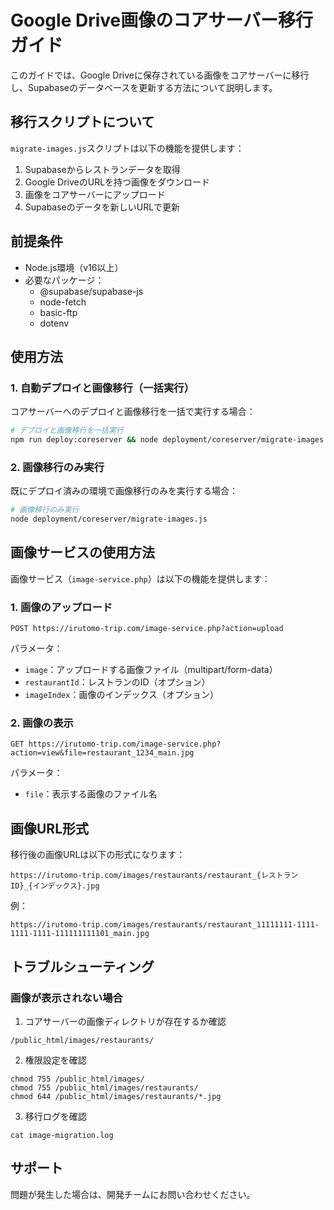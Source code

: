 # Google Drive画像のコアサーバー移行ガイド

このガイドでは、Google Driveに保存されている画像をコアサーバーに移行し、Supabaseのデータベースを更新する方法について説明します。

## 移行スクリプトについて

`migrate-images.js`スクリプトは以下の機能を提供します：

1. Supabaseからレストランデータを取得
2. Google DriveのURLを持つ画像をダウンロード
3. 画像をコアサーバーにアップロード
4. Supabaseのデータを新しいURLで更新

## 前提条件

- Node.js環境（v16以上）
- 必要なパッケージ：
  - @supabase/supabase-js
  - node-fetch
  - basic-ftp
  - dotenv

## 使用方法

### 1. 自動デプロイと画像移行（一括実行）

コアサーバーへのデプロイと画像移行を一括で実行する場合：

```bash
# デプロイと画像移行を一括実行
npm run deploy:coreserver && node deployment/coreserver/migrate-images.js
```

### 2. 画像移行のみ実行

既にデプロイ済みの環境で画像移行のみを実行する場合：

```bash
# 画像移行のみ実行
node deployment/coreserver/migrate-images.js
```

## 画像サービスの使用方法

画像サービス（`image-service.php`）は以下の機能を提供します：

### 1. 画像のアップロード

```
POST https://irutomo-trip.com/image-service.php?action=upload
```

パラメータ：
- `image`：アップロードする画像ファイル（multipart/form-data）
- `restaurantId`：レストランのID（オプション）
- `imageIndex`：画像のインデックス（オプション）

### 2. 画像の表示

```
GET https://irutomo-trip.com/image-service.php?action=view&file=restaurant_1234_main.jpg
```

パラメータ：
- `file`：表示する画像のファイル名

## 画像URL形式

移行後の画像URLは以下の形式になります：

```
https://irutomo-trip.com/images/restaurants/restaurant_{レストランID}_{インデックス}.jpg
```

例：
```
https://irutomo-trip.com/images/restaurants/restaurant_11111111-1111-1111-1111-111111111101_main.jpg
```

## トラブルシューティング

### 画像が表示されない場合

1. コアサーバーの画像ディレクトリが存在するか確認
```
/public_html/images/restaurants/
```

2. 権限設定を確認
```
chmod 755 /public_html/images/
chmod 755 /public_html/images/restaurants/
chmod 644 /public_html/images/restaurants/*.jpg
```

3. 移行ログを確認
```
cat image-migration.log
```

## サポート

問題が発生した場合は、開発チームにお問い合わせください。